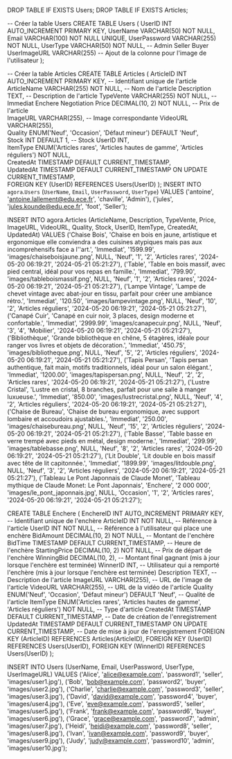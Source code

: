 DROP TABLE IF EXISTS Users;
DROP TABLE IF EXISTS Articles;

-- Créer la table Users
CREATE TABLE Users (
    UserID INT AUTO_INCREMENT PRIMARY KEY,
    UserName VARCHAR(50) NOT NULL,
    Email VARCHAR(100) NOT NULL UNIQUE,
    UserPassword VARCHAR(255) NOT NULL,
    UserType VARCHAR(50) NOT NULL, -- Admin Seller Buyer
    UserImageURL VARCHAR(255) -- Ajout de la colonne pour l'image de l'utilisateur
);

-- Créer la table Articles
CREATE TABLE Articles (
ArticleID INT AUTO_INCREMENT PRIMARY KEY,        -- Identifiant unique de l'article
ArticleName VARCHAR(255) NOT NULL,               -- Nom de l'article
Description TEXT,                                -- Description de l'article
TypeVente VARCHAR(255) NOT NULL,		     -- Immediat   Enchere   Negotiation
Price DECIMAL(10, 2) NOT NULL,                   -- Prix de l'article        
ImageURL VARCHAR(255),                           -- Image correspondante
VideoURL VARCHAR(255),                           
Quality ENUM('Neuf', 'Occasion', 'Défaut mineur') DEFAULT 'Neuf',                                
Stock INT DEFAULT 1,                             -- Stock
UserID INT,                                      
ItemType ENUM('Articles rares', 'Articles hautes de gamme', 'Articles réguliers') NOT NULL,                                        
CreatedAt TIMESTAMP DEFAULT CURRENT_TIMESTAMP,  
UpdatedAt TIMESTAMP DEFAULT CURRENT_TIMESTAMP ON UPDATE CURRENT_TIMESTAMP,                    
FOREIGN KEY (UserID) REFERENCES Users(UserID)
);
INSERT INTO `agora`.`Users` (`UserName`, `Email`, `UserPassword`, `UserType`)
VALUES
('antoine', 'antoine.lallement@edu.ece.fr', 'chaville', 'Admin'),
('jules', 'jules.kounde@edu.ece.fr', 'foot', 'Seller');

INSERT INTO agora.Articles (ArticleName, Description, TypeVente, Price, ImageURL, VideoURL, Quality, Stock, UserID, ItemType, CreatedAt, UpdatedAt) 
VALUES 
('Chaise Bois', 'Chaise en bois en jaune, artistique et ergonomique elle conviendra a des cuisines atypiques mais pas aux incomprehensifs face a l''art.', 'Immediat', '1599.99', 'images/chaiseboisjaune.png', NULL, 'Neuf', '1', '2', 'Articles rares', '2024-05-20 06:19:21', '2024-05-21 05:21:27'),
('Table', 'Table en bois massif, avec pied central, idéal pour vos repas en famille.', 'Immediat', '799.90', 'images/tableboismassif.png', NULL, 'Neuf', '1', '2', 'Articles rares', '2024-05-20 06:19:21', '2024-05-21 05:21:27'),
('Lampe Vintage', 'Lampe de chevet vintage avec abat-jour en tissu, parfait pour créer une ambiance rétro.', 'Immediat', '120.50', 'images/lampevintage.png', NULL, 'Neuf', '10', '2', 'Articles réguliers', '2024-05-20 06:19:21', '2024-05-21 05:21:27'),
('Canapé Cuir', 'Canapé en cuir noir, 3 places, design moderne et confortable.', 'Immediat', '2999.99', 'images/canapecuir.png', NULL, 'Neuf', '3', '4', 'Mobilier', '2024-05-20 06:19:21', '2024-05-21 05:21:27'),
('Bibliothèque', 'Grande bibliothèque en chêne, 5 étagères, idéale pour ranger vos livres et objets de décoration.', 'Immediat', '450.75', 'images/bibliotheque.png', NULL, 'Neuf', '5', '2', 'Articles réguliers', '2024-05-20 06:19:21', '2024-05-21 05:21:27'),
('Tapis Persan', 'Tapis persan authentique, fait main, motifs traditionnels, idéal pour un salon élégant.', 'Immediat', '1200.00', 'images/tapispersan.png', NULL, 'Neuf', '2', '2', 'Articles rares', '2024-05-20 06:19:21', '2024-05-21 05:21:27'),
('Lustre Cristal', 'Lustre en cristal, 8 branches, parfait pour une salle à manger luxueuse.', 'Immediat', '850.00', 'images/lustrecristal.png', NULL, 'Neuf', '4', '2', 'Articles réguliers', '2024-05-20 06:19:21', '2024-05-21 05:21:27'),
('Chaise de Bureau', 'Chaise de bureau ergonomique, avec support lombaire et accoudoirs ajustables.', 'Immediat', '250.00', 'images/chaisebureau.png', NULL, 'Neuf', '15', '2', 'Articles réguliers', '2024-05-20 06:19:21', '2024-05-21 05:21:27'),
('Table Basse', 'Table basse en verre trempé avec pieds en métal, design moderne.', 'Immediat', '299.99', 'images/tablebasse.png', NULL, 'Neuf', '8', '2', 'Articles rares', '2024-05-20 06:19:21', '2024-05-21 05:21:27'),
('Lit Double', 'Lit double en bois massif avec tête de lit capitonnée.', 'Immediat', '1899.99', 'images/litdouble.png', NULL, 'Neuf', '3', '2', 'Articles réguliers', '2024-05-20 06:19:21', '2024-05-21 05:21:27'),
('Tableau Le Pont Japonnais de Claude Monet', 'Tableau mythique de Claude Monet: Le Pont Japonnais', 'Enchere', '2 000 000', 'images/le_pont_japonnais.jpg', NULL, 'Occasion', '1', '2', 'Articles rares', '2024-05-20 06:19:21', '2024-05-21 05:21:27');
 
 CREATE TABLE Enchere (
    EnchereID INT AUTO_INCREMENT PRIMARY KEY,         -- Identifiant unique de l'enchère
    ArticleID INT NOT NULL,                           -- Référence à l'article
    UserID INT NOT NULL,                              -- Référence à l'utilisateur qui place une enchère
    BidAmount DECIMAL(10, 2) NOT NULL,                -- Montant de l'enchère
    BidTime TIMESTAMP DEFAULT CURRENT_TIMESTAMP,      -- Heure de l'enchère
    StartingPrice DECIMAL(10, 2) NOT NULL,            -- Prix de départ de l'enchère
    WinningBid DECIMAL(10, 2),                        -- Montant final gagnant (mis à jour lorsque l'enchère est terminée)
    WinnerID INT,                                     -- Utilisateur qui a remporté l'enchère (mis à jour lorsque l'enchère est terminée)
    Description TEXT,                                 -- Description de l'article
    ImageURL VARCHAR(255),                            -- URL de l'image de l'article
    VideoURL VARCHAR(255),                            -- URL de la vidéo de l'article
    Quality ENUM('Neuf', 'Occasion', 'Défaut mineur') DEFAULT 'Neuf',  -- Qualité de l'article
    ItemType ENUM('Articles rares', 'Articles hautes de gamme', 'Articles réguliers') NOT NULL, -- Type d'article
    CreatedAt TIMESTAMP DEFAULT CURRENT_TIMESTAMP,    -- Date de création de l'enregistrement
    UpdatedAt TIMESTAMP DEFAULT CURRENT_TIMESTAMP ON UPDATE CURRENT_TIMESTAMP, -- Date de mise à jour de l'enregistrement
    FOREIGN KEY (ArticleID) REFERENCES Articles(ArticleID),
    FOREIGN KEY (UserID) REFERENCES Users(UserID),
    FOREIGN KEY (WinnerID) REFERENCES Users(UserID)
);


INSERT INTO Users (UserName, Email, UserPassword, UserType, UserImageURL) VALUES
('Alice', 'alice@example.com', 'password1', 'seller', 'images/user1.jpg'),
('Bob', 'bob@example.com', 'password2', 'buyer', 'images/user2.jpg'),
('Charlie', 'charlie@example.com', 'password3', 'seller', 'images/user3.jpg'),
('David', 'david@example.com', 'password4', 'buyer', 'images/user4.jpg'),
('Eve', 'eve@example.com', 'password5', 'seller', 'images/user5.jpg'),
('Frank', 'frank@example.com', 'password6', 'buyer', 'images/user6.jpg'),
('Grace', 'grace@example.com', 'password7', 'admin', 'images/user7.jpg'),
('Heidi', 'heidi@example.com', 'password8', 'seller', 'images/user8.jpg'),
('Ivan', 'ivan@example.com', 'password9', 'buyer', 'images/user9.jpg'),
('Judy', 'judy@example.com', 'password10', 'admin', 'images/user10.jpg');